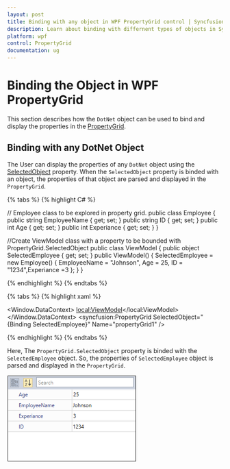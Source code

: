 ```yaml
---
layout: post
title: Binding with any object in WPF PropertyGrid control | Syncfusion
description: Learn about binding with differnent types of objects in Syncfusion WPF property grid control and more details.
platform: wpf
control: PropertyGrid 
documentation: ug
---
```


# Binding the Object in WPF PropertyGrid

This section describes how the `DotNet` object can be used to bind and display the properties in the [PropertyGrid](https://www.syncfusion.com/wpf-ui-controls/propertygrid).

## Binding with any DotNet Object

The User can display the properties of any `DotNet` object using the [SelectedObject](https://help.syncfusion.com/cr/wpf/Syncfusion.PropertyGrid.Wpf~Syncfusion.Windows.PropertyGrid.PropertyGrid~SelectedObject.html) property. When the `SelectedObject` property is binded with an object, the properties of that object are parsed and displayed in the `PropertyGrid`.

{% tabs %}
{% highlight C# %}

// Employee class to be explored in property grid.
public class Employee {
	public string EmployeeName { get; set; }
    public string ID { get; set; }
    public int Age { get; set; }
	public int Experiance { get; set; }
}

//Create ViewModel class with a property to be bounded with PropertyGrid.SelectedObject 
public class ViewModel {
    public object SelectedEmployee { get; set; }
    public ViewModel() {
        SelectedEmployee = new Employee() { EmployeeName = "Johnson", Age = 25, ID = "1234",Experiance =3 };
    }
}

{% endhighlight %}
{% endtabs %}

{% tabs %}
{% highlight xaml %}

<Window.DataContext>
    <local:ViewModel></local:ViewModel>
</Window.DataContext>
<syncfusion:PropertyGrid SelectedObject="{Binding SelectedEmployee}" Name="propertyGrid1" />

{% endhighlight %}
{% endtabs %}

Here, The `PropertyGrid.SelectedObject` property is binded with the `SelectedEmployee` object. So, the properties of `SelectedEmployee` object is parsed and displayed in the `PropertyGrid`.

![Binding with any objects using wpf property grid](Binding-with-any-object_images/Binding-with-any-object_img1.png)

